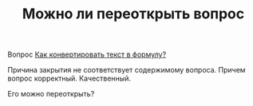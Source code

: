 ﻿---
title: "Можно ли переоткрыть вопрос"
se.owner.user_id: 178725
se.owner.display_name: "contributorpw"
se.owner.link: "https://ru.meta.stackoverflow.com/users/178725/contributorpw"
se.link: "https://ru.meta.stackoverflow.com/questions/11631/%d0%9c%d0%be%d0%b6%d0%bd%d0%be-%d0%bb%d0%b8-%d0%bf%d0%b5%d1%80%d0%b5%d0%be%d1%82%d0%ba%d1%80%d1%8b%d1%82%d1%8c-%d0%b2%d0%be%d0%bf%d1%80%d0%be%d1%81"
se.question_id: 11631
se.post_type: question
---
<p>Вопрос <a href="https://ru.stackoverflow.com/questions/1308389/%d0%9a%d0%b0%d0%ba-%d0%ba%d0%be%d0%bd%d0%b2%d0%b5%d1%80%d1%82%d0%b8%d1%80%d0%be%d0%b2%d0%b0%d1%82%d1%8c-%d1%82%d0%b5%d0%ba%d1%81%d1%82-%d0%b2-%d1%84%d0%be%d1%80%d0%bc%d1%83%d0%bb%d1%83">Как конвертировать текст в формулу?</a></p>
<p>Причина закрытия не соответствует содержимому вопроса. Причем вопрос корректный. Качественный.</p>
<p>Его можно переоткрыть?</p>
